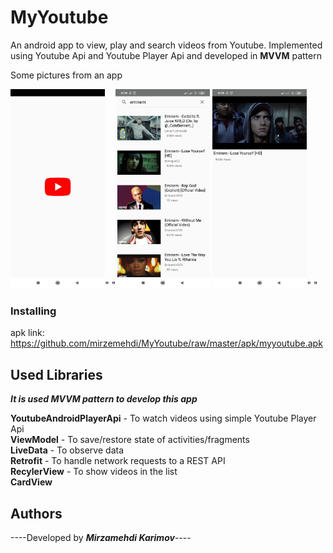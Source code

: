 # MyYoutube
An android app  to view, play and search videos from Youtube. Implemented using  Youtube Api and Youtube Player Api and developed in **MVVM** pattern  

 Some pictures from an app  



  
<img src="screenshots/scr1.jpeg" alt="screenshot1" height="50%" width="30%">"  "<img src="screenshots/scr2.jpeg" alt="screenshot2" height="50%" width="30%">
<img src="screenshots/scr3.jpeg" alt="screenshot1" height="50%" width="30%">"  "   


### Installing
apk link:  https://github.com/mirzemehdi/MyYoutube/raw/master/apk/myyoutube.apk


## Used Libraries  
  ***It is used MVVM pattern to develop this app***  
  
**YoutubeAndroidPlayerApi** - To watch videos using simple Youtube Player Api  
**ViewModel** - To save/restore state of activities/fragments  
**LiveData**  - To observe data   
**Retrofit**  - To handle network requests to a REST API  
**RecylerView**  - To show videos in the list  
**CardView**          

## Authors

----Developed by ***Mirzamehdi Karimov***----




